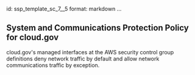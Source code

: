 id: ssp_template_sc_7__5
format: markdown
...
## System and Communications Protection Policy for cloud.gov

cloud.gov's managed interfaces at the AWS security control group definitions deny network traffic by default and allow network communications traffic by exception.
